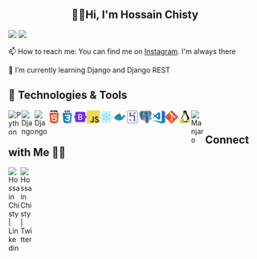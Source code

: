 <h2 align="center"> 👋🏻Hi, I'm Hossain Chisty</h2>




<p align="left">
  <img src="https://github-readme-stats.vercel.app/api?username=hossainchisty&show_icons=true&theme=tokyonight&line_height=35" />
  
  <img width="34.1%" src="https://github-readme-stats.vercel.app/api/top-langs/?username=hossainchisty&count_private=true&theme=tokyonight&line_height=40">
</p>


📫 How to reach me: You can find me on [Instagram](https://www.instagram.com/hossain.chisty/). I'm always there
  
🎯 I’m currently learning Django and Django REST



## 🔧 Technologies & Tools

[<img align="left" alt="Python" width="26px" src="https://github.com/abranhe/programming-languages-logos/blob/master/src/python/python_128x128.png" />]()
[<img align="left" alt="Django" width="26px" src="https://cdn.worldvectorlogo.com/logos/django.svg" />]()

[<img align="left" alt="Django" width="26px" src="https://cdn.worldvectorlogo.com/logos/flask.svg" />]()

[<img align="left" alt="HTML5" width="26px" src="https://raw.githubusercontent.com/github/explore/80688e429a7d4ef2fca1e82350fe8e3517d3494d/topics/html/html.png" />]()
[<img align="left" alt="CSS3" width="26px" src="https://raw.githubusercontent.com/github/explore/80688e429a7d4ef2fca1e82350fe8e3517d3494d/topics/css/css.png" />]()
[<img align="left" alt="Bootstrap" width="26px" src="https://github.com/devicons/devicon/blob/master/icons/bootstrap/bootstrap-plain.svg" />]()
[<img align="left" alt="JavaScript" width="26px" src="https://raw.githubusercontent.com/github/explore/80688e429a7d4ef2fca1e82350fe8e3517d3494d/topics/javascript/javascript.png" />]()
[<img align="left" alt="React" width="26px" src="https://github.com/devicons/devicon/blob/master/icons/react/react-original.svg" />]()


[<img align="left" alt="Docker" width="26px" src="https://github.com/devicons/devicon/blob/master/icons/docker/docker-original.svg" />]()
[<img align="left" alt="Heroku" width="26px" src="https://github.com/devicons/devicon/blob/master/icons/heroku/heroku-original.svg" />]()
[<img align="left" alt="Postgresql" width="26px" src="https://github.com/devicons/devicon/blob/master/icons/postgresql/postgresql-original.svg" />]()
[<img align="left" alt="Visual Studio Code" width="26px" src="https://raw.githubusercontent.com/github/explore/80688e429a7d4ef2fca1e82350fe8e3517d3494d/topics/visual-studio-code/visual-studio-code.png" />]()
[<img align="left" alt="Linux" width="26px" src="https://github.com/devicons/devicon/blob/master/icons/git/git-original.svg" />]()
[<img align="left" alt="Linux" width="26px" src="https://github.com/devicons/devicon/blob/master/icons/linux/linux-original.svg" />]()

[<img align="left" alt="Manjaro" width="28px" src="https://brandeps.com/logo-download/M/Manjaro-logo-vector-01.svg" />]()

<br>

## Connect with Me 🤝🏻 

 <a href="https://www.linkedin.com/in/hossainchisty/">
    <img align="left" alt="Hossain Chisty | Linkedin" width="24px" src="https://github.com/TheDudeThatCode/TheDudeThatCode/blob/master/Assets/Linkedin.svg" />
  </a>
  
   <a href="https://twitter.com/hossainchisty11">
    <img align="left" alt="Hossain Chisty | Twitter" width="26px" src="https://github.com/TheDudeThatCode/TheDudeThatCode/blob/master/Assets/Twitter.svg" />
  </a>

  <!-- 
<a href="mailto:">
    <img align="left" alt="Hossain Chisty | Gmail" width="26px" src="https://github.com/TheDudeThatCode/TheDudeThatCode/blob/master/Assets/Gmail.svg" />
  </a>&nbsp; &nbsp;
-->
  
